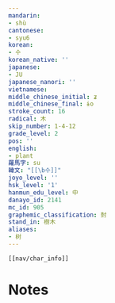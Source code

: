 ```yaml
---
mandarin:
- shù
cantonese:
- syu6
korean:
- 수
korean_native: ''
japanese:
- JU
japanese_nanori: ''
vietnamese:
middle_chinese_initial: ʑ
middle_chinese_final: ɨo
stroke_count: 16
radical: 木
skip_number: 1-4-12
grade_level: 2
pos: ''
english:
- plant
羅馬字: su
韓文: "[[\b수]]"
joyo_level: ''
hsk_level: '1'
hanmun_edu_level: 中
danayo_id: 2141
mc_id: 905
graphemic_classification: 尌
stand_in: 樹木
aliases:
- 树
---
```

```meta-bind-embed
[[nav/char_info]]
```

# Notes
